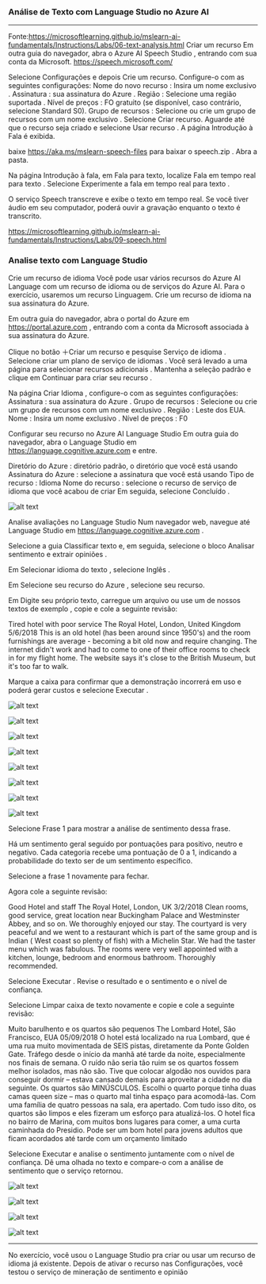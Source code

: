 <h3> Análise de Texto com Language Studio no Azure AI </h3>

---

Fonte:https://microsoftlearning.github.io/mslearn-ai-fundamentals/Instructions/Labs/06-text-analysis.html
Criar um recurso 
Em outra guia do navegador, abra o Azure AI Speech Studio , entrando com sua conta da Microsoft.
https://speech.microsoft.com/

Selecione Configurações e depois Crie um recurso. Configure-o com as seguintes configurações:
Nome do novo recurso : Insira um nome exclusivo .
Assinatura : sua assinatura do Azure .
Região : Selecione uma região suportada .
Nível de preços : FO gratuito (se disponível, caso contrário, selecione Standard S0).
Grupo de recursos : Selecione ou crie um grupo de recursos com um nome exclusivo .
Selecione Criar recurso. Aguarde até que o recurso seja criado e selecione Usar recurso . A página Introdução à Fala é exibida.



baixe https://aka.ms/mslearn-speech-files para baixar o speech.zip . Abra a pasta.

Na página Introdução à fala, em Fala para texto, localize Fala em tempo real para texto . Selecione Experimente a fala em tempo real para texto .


O serviço Speech transcreve e exibe o texto em tempo real. Se você tiver áudio em seu computador, poderá ouvir a gravação enquanto o texto é transcrito.

https://microsoftlearning.github.io/mslearn-ai-fundamentals/Instructions/Labs/09-speech.html


<h3> Analise texto com Language Studio </h3>

Crie um recurso de idioma
Você pode usar vários recursos do Azure AI Language com um recurso de idioma ou de serviços do Azure AI. Para o exercício, usaremos um recurso Linguagem. Crie um recurso de idioma na sua assinatura do Azure.

Em outra guia do navegador, abra o portal do Azure em https://portal.azure.com , entrando com a conta da Microsoft associada à sua assinatura do Azure.

Clique no botão ＋Criar um recurso e pesquise Serviço de idioma . Selecione criar um plano de serviço de idiomas . Você será levado a uma página para selecionar recursos adicionais . Mantenha a seleção padrão e clique em Continuar para criar seu recurso .

Na página Criar Idioma , configure-o com as seguintes configurações:
Assinatura : sua assinatura do Azure .
Grupo de recursos : Selecione ou crie um grupo de recursos com um nome exclusivo .
Região : Leste dos EUA.
Nome : Insira um nome exclusivo .
Nível de preços : F0 





Configurar seu recurso no Azure AI Language Studio
Em outra guia do navegador, abra o Language Studio em https://language.cognitive.azure.com e entre.


Diretório do Azure : diretório padrão, o diretório que você está usando
Assinatura do Azure : selecione a assinatura que você está usando
Tipo de recurso : Idioma
Nome do recurso : selecione o recurso de serviço de idioma que você acabou de criar
Em seguida, selecione Concluído .

![alt text](image-17.png)



Analise avaliações no Language Studio
Num navegador web, navegue até Language Studio em https://language.cognitive.azure.com .

Selecione a guia Classificar texto e, em seguida, selecione o bloco Analisar sentimento e extrair opiniões .

Em Selecionar idioma do texto , selecione Inglês .

Em Selecione seu recurso do Azure , selecione seu recurso.

Em Digite seu próprio texto, carregue um arquivo ou use um de nossos textos de exemplo , copie e cole a seguinte revisão:

Tired hotel with poor service
The Royal Hotel, London, United Kingdom
5/6/2018
This is an old hotel (has been around since 1950's) and the room furnishings are average - becoming a bit old now and require changing. The internet didn't work and had to come to one of their office rooms to check in for my flight home. The website says it's close to the British Museum, but it's too far to walk.

 Marque a caixa para confirmar que a demonstração incorrerá em uso e poderá gerar custos e selecione Executar .

![alt text](image-19.png)

![alt text](image-20.png)

![alt text](image-21.png)

![alt text](image-22.png)

![alt text](image-23.png)

![alt text](image-24.png)

![alt text](image-25.png)



![alt text](image-27.png)




Selecione Frase 1 para mostrar a análise de sentimento dessa frase.

Há um sentimento geral seguido por pontuações para positivo, neutro e negativo. Cada categoria recebe uma pontuação de 0 a 1, indicando a probabilidade do texto ser de um sentimento específico.

Selecione a frase 1 novamente para fechar.

Agora cole a seguinte revisão:

Good Hotel and staff
The Royal Hotel, London, UK
3/2/2018
Clean rooms, good service, great location near Buckingham Palace and Westminster Abbey, and so on. We thoroughly enjoyed our stay. The courtyard is very peaceful and we went to a restaurant which is part of the same group and is Indian ( West coast so plenty of fish) with a Michelin Star. We had the taster menu which was fabulous. The rooms were very well appointed with a kitchen, lounge, bedroom and enormous bathroom. Thoroughly recommended.

 Selecione Executar . Revise o resultado e o sentimento e o nível de confiança.

Selecione Limpar caixa de texto novamente e copie e cole a seguinte revisão:

Muito barulhento e os quartos são pequenos The Lombard Hotel, São Francisco, EUA 05/09/2018 O hotel está localizado na rua Lombard, que é uma rua muito movimentada de SEIS pistas, diretamente da Ponte Golden Gate. Tráfego desde o início da manhã até tarde da noite, especialmente nos finais de semana. O ruído não seria tão ruim se os quartos fossem melhor isolados, mas não são. Tive que colocar algodão nos ouvidos para conseguir dormir – estava cansado demais para aproveitar a cidade no dia seguinte. Os quartos são MINÚSCULOS. Escolhi o quarto porque tinha duas camas queen size – mas o quarto mal tinha espaço para acomodá-las. Com uma família de quatro pessoas na sala, era apertado. Com tudo isso dito, os quartos são limpos e eles fizeram um esforço para atualizá-los. O hotel fica no bairro de Marina, com muitos bons lugares para comer, a uma curta caminhada do Presidio. Pode ser um bom hotel para jovens adultos que ficam acordados até tarde com um orçamento limitado

Selecione Executar e analise o sentimento juntamente com o nível de confiança. Dê uma olhada no texto e compare-o com a análise de sentimento que o serviço retornou.


![alt text](image-30.png)

![alt text](image-31.png)

![alt text](image-32.png)

![alt text](image-33.png)


---

No exercício, você usou o Language Studio pra criar ou usar um recurso de idioma já existente. Depois de ativar o recurso nas Configurações, você testou o serviço de mineração de sentimento e opinião 









